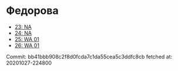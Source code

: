 # Федорова
- [23: NA](23.md)
- [24: NA](24.md)
- [25: WA 01](25.md)
- [26: WA 01](26.md)

Commit: bb41bbb908c2f8d0fcda7c1da55cea5c3ddfc8cb
 fetched at: 20201027-224800

